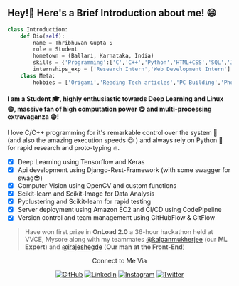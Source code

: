 ## Hey!:wave: Here's a Brief Introduction about me! :smile:
```python
class Introduction:
	def Bio(self):
		name = Thribhuvan Gupta S
		role = Student
		hometown = (Ballari, Karnataka, India)
		skills = {'Programming':['C','C++','Python','HTML+CSS','SQL','Java']}
		internships_exp = ['Research Intern','Web Development Intern']
	class Meta:
		hobbies = ['Origami','Reading Tech articles','PC Building','Photography','Cooking','Gaming']
```
#### I am a Student :mortar_board:, highly enthusiastic towards Deep Learning and Linux :smile:, massive fan of high computation power :yum: and multi-processing extravaganza :grin:!
I love C/C++ programming for it's remarkable control over the system :muscle: (and also the amazing execution speeds :heart_eyes: ) and always rely on Python :snake: for rapid research and proto-typing :fire:. 

 - [X] Deep Learning using Tensorflow and Keras
 - [X] Api development using Django-Rest-Framework (with some swagger for swag:sunglasses:)
 - [X] Computer Vision using OpenCV and custom functions
 - [X] Scikit-learn and Scikit-Image for Data Analysis
 - [X] Pyclustering and Scikit-learn for rapid testing
 - [X] Server deployment using Amazon EC2 and CI/CD using CodePipeline
 - [X] Version control and team management using GitHubFlow & GitFlow

> Have won first prize in **OnLoad 2.0** a 36-hour hackathon held at VVCE, Mysore along with my teammates <a href="https://github.com/kalpanmukherjee">@kalpanmukherjee</a> (our **ML Expert**) and <a href="https://github.com/irajeshegde">@irajeshegde</a> (**Our man at the Front-End**)
<p align="center"> Connect to Me Via </p> 
<p align="center">
	<a href="https://github.com/thribhuvanguptas"><img src="https://img.shields.io/github/followers/thribhuvanguptas.svg?label=GitHub&style=social" alt="GitHub"></a>
	<a href="https://www.linkedin.com/in/thribhuvan-gupta-s-08642a177/"><img src="https://img.shields.io/badge/LinkedIn--_.svg?style=social&logo=linkedin" alt="LinkedIn"></a>
	<a href="https://www.instagram.com/erakrit_9212/"><img src="https://img.shields.io/badge/Instagram--_.svg?style=social&logo=Instagram" alt="Instagram"></a>
	<a href="https://twitter.com/thribhuvangupta"><img src="https://img.shields.io/badge/twitter--_.svg?style=social&logo=twitter" alt="Twitter"></a>
</p>


